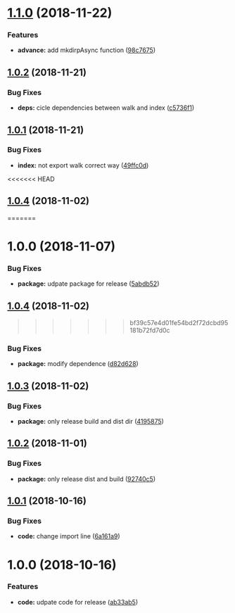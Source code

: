 # [1.1.0](https://github.com/vgmtv/nodeasync/compare/v1.0.2...v1.1.0) (2018-11-22)


### Features

* **advance:** add mkdirpAsync function ([98c7675](https://github.com/vgmtv/nodeasync/commit/98c7675))

## [1.0.2](https://github.com/vgmtv/nodeasync/compare/v1.0.1...v1.0.2) (2018-11-21)


### Bug Fixes

* **deps:** cicle dependencies between walk and index ([c5736f1](https://github.com/vgmtv/nodeasync/commit/c5736f1))

## [1.0.1](https://github.com/vgmtv/nodeasync/compare/v1.0.0...v1.0.1) (2018-11-21)


### Bug Fixes

* **index:** not export walk correct way ([49ffc0d](https://github.com/vgmtv/nodeasync/commit/49ffc0d))

<<<<<<< HEAD
## [1.0.4](https://gitlab.com/vgmtv/nodeasync/compare/v1.0.3...v1.0.4) (2018-11-02)
=======
# 1.0.0 (2018-11-07)


### Bug Fixes

* **package:** udpate package for release ([5abdb52](https://github.com/vgmtv/nodeasync/commit/5abdb52))

## [1.0.4](https://gitlab.com/vgmtv/node-async/compare/v1.0.3...v1.0.4) (2018-11-02)
>>>>>>> bf39c57e4d01fe54bd2f72dcbd95181b72fd7d0c


### Bug Fixes

* **package:** modify dependence ([d82d628](https://gitlab.com/vgmtv/nodeasync/commit/d82d628))

## [1.0.3](https://gitlab.com/vgmtv/nodeasync/compare/v1.0.2...v1.0.3) (2018-11-02)


### Bug Fixes

* **package:** only release build and dist dir ([4195875](https://gitlab.com/vgmtv/nodeasync/commit/4195875))

## [1.0.2](https://gitlab.com/vgmtv/nodeasync/compare/v1.0.1...v1.0.2) (2018-11-01)


### Bug Fixes

* **package:** only release dist and build ([92740c5](https://gitlab.com/vgmtv/nodeasync/commit/92740c5))

## [1.0.1](https://gitlab.com/vgmtv/nodeasync/compare/v1.0.0...v1.0.1) (2018-10-16)


### Bug Fixes

* **code:** change import line ([6a161a9](https://gitlab.com/vgmtv/nodeasync/commit/6a161a9))

# 1.0.0 (2018-10-16)


### Features

* **code:** udpate code for release ([ab33ab5](https://gitlab.com/vgmtv/nodeasync/commit/ab33ab5))

